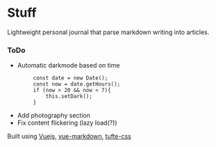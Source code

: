 # Stuff

Lightweight personal journal that parse markdown writing into articles.

### ToDo

- Automatic darkmode based on time
   ```
        const date = new Date();
        const now = date.getHours();
        if (now > 20 && now < 7){
            this.setDark();
        }
    ```
- Add photography section
- Fix content flickering (lazy load(?))

Built using [Vuejs](https://vuejs.org/), [vue-markdown](https://github.com/miaolz123/vue-markdown), [tufte-css](https://github.com/edwardtufte/tufte-css)
